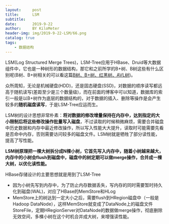 ```yaml
---
layout:     post
title:      LSM
subtitle:   
date:       2019-9-22
author:     BY KiloMeter
header-img: img/2019-9-22-LSM/66.png
catalog: true
tags:
    - 数据结构
---
```

LSM(Log Structured Merge Trees)，LSM-Tree应用于HBase、Druid等大数据组件中，它也是一种树形的数据结构，那它和之前所学的B+树、B树这些有什么区别呢(B树、B+树相关的可以看这篇[B树、B+树、红黑树、AVL树]([https://zhouyimian.github.io/2019/03/07/B%E6%A0%91-B+%E6%A0%91-%E7%BA%A2%E9%BB%91%E6%A0%91/](https://zhouyimian.github.io/2019/03/07/B树-B+树-红黑树/)))。

众所周知，无论是机械硬盘(HDD)，还是固态硬盘(SSD)，对数据的顺序读写都远高于随机读写(差距至少是三个数量级)，而在前面的博客中可以知道，数据库的索引一般是以B+树作为底层的数据结构的，对于数据的插入、删除等操作是会产生较多的**随机磁盘读写**，于是LSM-Tree应运而生。

LSM树的设计思想非常朴素：**将对数据的修改增量保持在内存中，达到指定的大小限制后将这些修改操作批量写入磁盘**，不过读取的时候稍微麻烦，需要合并磁盘中历史数据和内存中最近修改操作，所以写入性能大大提升，读取时可能需要先看是否命中内存，否则需要访问较多的磁盘文件。LSM树就是牺牲了部分读性能，提高了写性能。

**LSM树原理把一棵大树拆分成N棵小树，它首先写入内存中，随着小树越来越大，内存中的小树会flush到磁盘中，磁盘中的树定期可以做merge操作，合并成一棵大树，以优化读性能。**

HBase存储设计的主要思想就是用到了LSM-Tree

- 因为小树先写到内存中，为了防止内存数据丢失，写内存的同时需要暂时持久化到磁盘(WAL)，对应了HBase的MemStore和HLog
- MemStore上的树达到一定大小之后，需要flush到HRegion磁盘中（一般是Hadoop DataNode），这样MemStore就变成了DataNode上的磁盘文件StoreFile，定期HRegionServer对DataNode的数据做merge操作，彻底删除无效空间，多棵小树在这个时机合并成大树，来增强读性能。